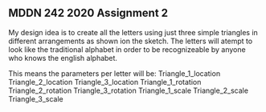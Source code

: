 ## MDDN 242 2020 Assignment 2

My design idea is to create all the letters using just three simple triangles in different arrangements as shown ion the sketch. The letters will atempt to look like the traditional alphabet in order to be recognizeable by anyone who knows the english alphabet.

This means the parameters per letter will be:
Triangle_1_location 
Triangle_2_location 
Triangle_3_location 
Triangle_1_rotation 
Triangle_2_rotation 
Triangle_3_rotation
Triangle_1_scale 
Triangle_2_scale 
Triangle_3_scale